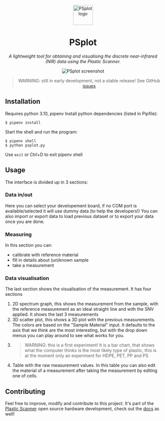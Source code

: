 <div align="center">
  <a href="https://plasticscanner.com/">
    <img
      src="https://github.com/Plastic-Scanner/PSplot/blob/main/resources/ps_logo.png"
      alt="PSplot logo"
      height="64"
    />
  </a>
  
# PSplot
*A lightweight tool for obtaining and visualising the discrete near-infrared (NIR) data using the Plastic Scanner.*

![PSplot screenshot](./resources/screenshot-shadow.png)

> WARNING: still in early development, not a stable release! See GitHub [issues](https://github.com/Plastic-Scanner/PSplot/issues)
</div>


## Installation

Requires python 3.10, pipenv
Install python dependencies (listed in Pipfile):
```
$ pipenv install
```

Start the shell and run the program:
```
$ pipenv shell
$ python psplot.py
```
Use `exit` or Ctrl+D to exit pipenv shell


## Usage
The interface is divided up in 3 sections:
### Data in/out
Here you can select your developement board, if no COM port is available/selected it will use dummy data (to help the developers!)
You can also import or export data to load previous dataset or to export your data once you are done.

### Measuring
In this section you can:
- calibrate with reference material
- fill in details about (un)known sample 
- take a measurement

### Data visualisation
The last section shows the visualisation of the measurement. It has four sections
1. 2D spectrum graph, this shows the measurement from the sample, with the reference measurement as an ideal straight line and with the SNV applied. It shows the last 3 measurements
2. 3D scatter plot, this shows a 3D plot with the previous measurements. The colors are based on the "Sample Material" input. It defaults to the axis that we think are the most interesting, but with the drop down menus you can play around to see what works for you.
3. > WARNING: this is a first experiment! It is a bar chart, that shows what the computer thinks is the most likely type of plastic, this is at the moment only an experiment for HDPE, PET, PP and PS
4. Table with the raw measurement values. In this table you can also edit the material of a measurement after taking the measurement by editing one of cells.


## Contributing
Feel free to improve, modify and contribute to this project. It's part of the [Plastic Scanner](https://plasticscanner.com/) open source hardware development, check out the [docs](https://docs.plasticscanner.com/) as well!
